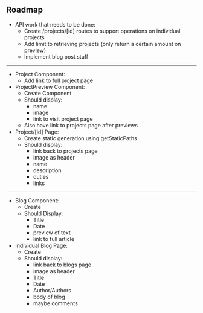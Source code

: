 
## Roadmap

- API work that needs to be done:
    - Create /projects/[id] routes to support operations on individual projects
    - Add limit to retrieving projects (only return a certain amount on preview)
    - Implement blog post stuff
---
- Project Component:
    - Add link to full project page
- ProjectPreview Component:
    - Create Component
    - Should display:
        - name
        - image
        - link to visit project page
    - Also have link to projects page after previews
- Project/[id] Page:
    - Create static generation using getStaticPaths
    - Should display:
        - link back to projects page
        - image as header
        - name
        - description
        - duties
        - links
---
- Blog Component:
    - Create
    - Should Display:
        - Title
        - Date
        - preview of text
        - link to full article
- Individual Blog Page:
    - Create
    - Should display:
        - link back to blogs page
        - image as header
        - Title
        - Date
        - Author/Authors
        - body of blog
        - maybe comments
    